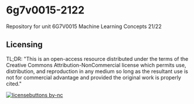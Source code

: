 # 6g7v0015-2122

Repository for unit 6G7V0015 Machine Learning Concepts 21/22


## Licensing

TL;DR: "This is an open-access resource distributed under the terms of the Creative Commons Attribution-NonCommercial license which permits use, distribution, and reproduction in any medium so long as the resultant use is not for commercial advantage and provided the original work is properly cited."

[![licensebuttons by-nc](https://licensebuttons.net/l/by-nc/3.0/88x31.png)](https://creativecommons.org/licenses/by-nc/4.0)

<!-- https://creativecommons.org/licenses/by-nc/4.0/ -->
